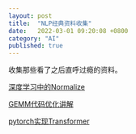 ```yaml
---
layout: post
title:  "NLP经典资料收集"
date:   2022-03-01 09:20:08 +0800
category: "AI"
published: true
---
```


收集那些看了之后直呼过瘾的资料。


[深度学习中的Normalize](https://zhuanlan.zhihu.com/p/33173246)

[GEMM代码优化讲解](https://zhuanlan.zhihu.com/p/441146275)

[pytorch实现Transformer](https://wmathor.com/index.php/archives/1455/)

<!--more-->




